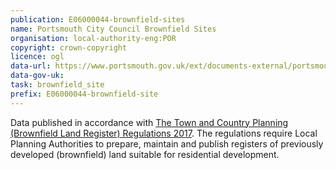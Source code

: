 ```yaml
---
publication: E06000044-brownfield-sites
name: Portsmouth City Council Brownfield Sites
organisation: local-authority-eng:POR
copyright: crown-copyright
licence: ogl
data-url: https://www.portsmouth.gov.uk/ext/documents-external/portsmouth-brownfieldregister-2017-12-15-rev1.0.csv
data-gov-uk: 
task: brownfield_site
prefix: E06000044-brownfield-site
---
```


Data published in accordance with [The Town and Country Planning (Brownfield Land Register) Regulations 2017](http://www.legislation.gov.uk/uksi/2017/403/contents/made).
The regulations require Local Planning Authorities to prepare, maintain and publish registers of previously developed (brownfield) land suitable for residential development.

